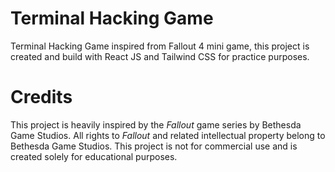 # Terminal Hacking Game
 Terminal Hacking Game inspired from Fallout 4 mini game, this project is created and build with React JS and Tailwind CSS for practice purposes.


 # Credits
This project is heavily inspired by the *Fallout* game series by Bethesda Game Studios. All rights to *Fallout* and related intellectual property belong to Bethesda Game Studios. This project is not for commercial use and is created solely for educational purposes.

